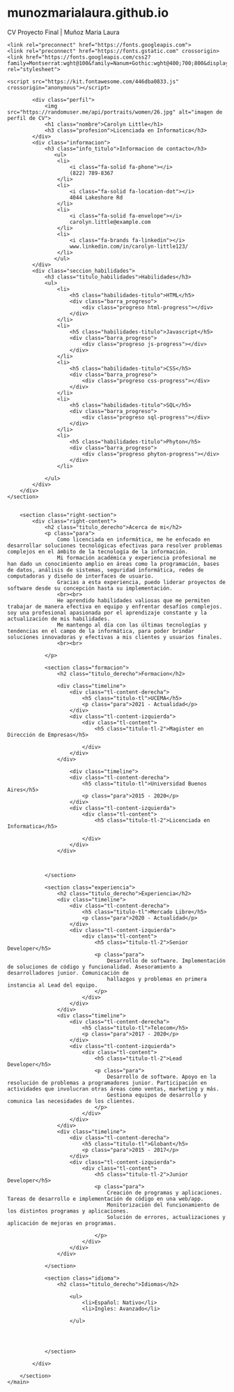 # munozmarialaura.github.io
CV Proyecto Final | Muñoz Maria Laura
<!DOCTYPE html>
<html lang="es">
<head>
    <meta charset="UTF-8">
    <meta http-equiv="X-UA-Compatible" content="IE=edge">
    <meta name="viewport" content="width=device-width, initial-scale=1.0">
    <title>Proyecto Final MLM</title>
    <link rel="stylesheet" href="estilos.css">

    <link rel="preconnect" href="https://fonts.googleapis.com">
    <link rel="preconnect" href="https://fonts.gstatic.com" crossorigin>
    <link href="https://fonts.googleapis.com/css2?family=Montserrat:wght@100&family=Nanum+Gothic:wght@400;700;800&display=swap" rel="stylesheet">

    <script src="https://kit.fontawesome.com/446dba0833.js" crossorigin="anonymous"></script>


</head>
<body>
    <main class="main-content">
        <section class="left-section">
        <div class="left-content">
            
            <div class="perfil">
                <img src="https://randomuser.me/api/portraits/women/26.jpg" alt="imagen de perfil de CV">
                <h1 class="nombre">Carolyn Little</h1>
                <h3 class="profesion">Licenciada en Informatica</h3>
            </div>
            <div class="informacion">
                <h3 class="info_titulo">Informacion de contacto</h3>
                   <ul>
                    <li>
                        <i class="fa-solid fa-phone"></i>
                        (822) 789-8367
                    </li>
                    <li>
                        <i class="fa-solid fa-location-dot"></i>
                        4044 Lakeshore Rd
                    </li>
                    <li>
                        <i class="fa-solid fa-envelope"></i>
                        carolyn.little@example.com
                    </li>
                    <li>
                        <i class="fa-brands fa-linkedin"></i>
                        www.linkedin.com/in/carolyn-little123/
                    </li>
                   </ul> 
            </div>
            <div class="seccion_habilidades">
                <h3 class="titulo_habilidades">Habilidades</h3>
                <ul>
                    <li>
                        <h5 class="habilidades-titulo">HTML</h5>
                        <div class="barra_progreso">
                            <div class="progreso html-progress"></div>
                        </div>
                    </li>
                    <li>
                        <h5 class="habilidades-titulo">Javascript</h5>
                        <div class="barra_progreso">
                            <div class="progreso js-progress"></div>
                        </div>
                    </li>
                    <li>
                        <h5 class="habilidades-titulo">CSS</h5>
                        <div class="barra_progreso">
                            <div class="progreso css-progress"></div>
                        </div>
                    </li>
                    <li>
                        <h5 class="habilidades-titulo">SQL</h5>
                        <div class="barra_progreso">
                            <div class="progreso sql-progress"></div>
                        </div>
                    </li>
                    <li>
                        <h5 class="habilidades-titulo">Phyton</h5>
                        <div class="barra_progreso">
                            <div class="progreso phyton-progress"></div>
                        </div>
                    </li>

                </ul>
            </div>
        </div>
    </section>


        <section class="right-section">
            <div class="right-content">
                <h2 class="titulo_derecho">Acerca de mi</h2>
                <p class="para">
                    Como licenciada en informática, me he enfocado en desarrollar soluciones tecnológicas efectivas para resolver problemas complejos en el ámbito de la tecnología de la información.
                    Mi formación académica y experiencia profesional me han dado un conocimiento amplio en áreas como la programación, bases de datos, análisis de sistemas, seguridad informática, redes de computadoras y diseño de interfaces de usuario. 
                    Gracias a esta experiencia, puedo liderar proyectos de software desde su concepción hasta su implementación.
                    <br><br>
                    He aprendido habilidades valiosas que me permiten trabajar de manera efectiva en equipo y enfrentar desafíos complejos. soy una profesional apasionada por el aprendizaje constante y la actualización de mis habilidades. 
                    Me mantengo al día con las últimas tecnologías y tendencias en el campo de la informática, para poder brindar soluciones innovadoras y efectivas a mis clientes y usuarios finales.
                    <br><br>

                </p>

                <section class="formacion">
                    <h2 class="titulo_derecho">Formacion</h2>
                    
                    <div class="timeline">
                        <div class="tl-content-derecha">
                            <h5 class="titulo-tl">UCEMA</h5>
                            <p class="para">2021 - Actualidad</p>
                        </div>
                        <div class="tl-content-izquierda">
                            <div class="tl-content">
                                <h5 class="titulo-tl-2">Magister en Dirección de Empresas</h5>
                                
                            </div>
                        </div>
                    </div>

                        <div class="timeline">
                        <div class="tl-content-derecha">
                            <h5 class="titulo-tl">Universidad Buenos Aires</h5>
                            <p class="para">2015 - 2020</p>
                        </div>
                        <div class="tl-content-izquierda">
                            <div class="tl-content">
                                <h5 class="titulo-tl-2">Licenciada en Informatica</h5>
                                
                            </div>
                        </div>
                    </div>

      

                </section>

                <section class="experiencia">
                    <h2 class="titulo_derecho">Experiencia</h2>
                    <div class="timeline">
                        <div class="tl-content-derecha">
                            <h5 class="titulo-tl">Mercado Libre</h5>
                            <p class="para">2020 - Actualidad</p>
                        </div>
                        <div class="tl-content-izquierda">
                            <div class="tl-content">
                                <h5 class="titulo-tl-2">Senior Developer</h5>
                                <p class="para">
                                    Desarrollo de software. Implementación de soluciones de código y funcionalidad. Asesoramiento a desarrolladores junior. Comunicación de 
                                    hallazgos y problemas en primera instancia al Lead del equipo.
                                </p>
                            </div>
                        </div>
                    </div>
                    <div class="timeline">
                        <div class="tl-content-derecha">
                            <h5 class="titulo-tl">Telecom</h5>
                            <p class="para">2017 - 2020</p>
                        </div>
                        <div class="tl-content-izquierda">
                            <div class="tl-content">
                                <h5 class="titulo-tl-2">Lead Developer</h5>
                                <p class="para">
                                    Desarrollo de software. Apoyo en la resolución de problemas a programadores junior. Participación en actividades que involucran otras áreas como ventas, marketing y más. 
                                    Gestiona equipos de desarrollo y comunica las necesidades de los clientes.
                                </p>
                            </div>
                        </div>
                    </div>
                    <div class="timeline">
                        <div class="tl-content-derecha">
                            <h5 class="titulo-tl">Globant</h5>
                            <p class="para">2015 - 2017</p>
                        </div>
                        <div class="tl-content-izquierda">
                            <div class="tl-content">
                                <h5 class="titulo-tl-2">Junior Developer</h5>
                                <p class="para">
                                    Creación de programas y aplicaciones. Tareas de desarrollo e implementación de código en una web/app.
                                    Monitorización del funcionamiento de los distintos programas y aplicaciones. 
                                    Solución de errores, actualizaciones y aplicación de mejoras en programas.

                                </p>
                            </div>
                        </div>
                    </div>

                </section> 
                
                <section class="idioma">
                    <h2 class="titulo_derecho">Idiomas</h2>
                    
                        <ul>
                            <li>Español: Nativo</li>
                            <li>Ingles: Avanzado</li>
            
                        </ul>
               
    
                    

                </section>

            </div>

        </section>
    </main>
</body>
</html>
